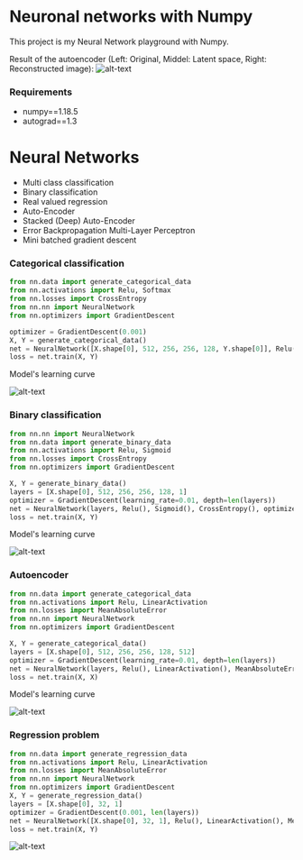 # Neuronal networks with Numpy 

This project is my Neural Network playground with Numpy.

Result of the autoencoder (Left: Original, Middel: Latent space, Right: Reconstructed image):
![alt-text](images/autoencoder-result.png)

### Requirements
- numpy==1.18.5
- autograd==1.3

# Neural Networks
- Multi class classification
- Binary classification
- Real valued regression
- Auto-Encoder
- Stacked (Deep) Auto-Encoder
- Error Backpropagation Multi-Layer Perceptron
- Mini batched gradient descent

### Categorical classification

```python
from nn.data import generate_categorical_data
from nn.activations import Relu, Softmax
from nn.losses import CrossEntropy
from nn.nn import NeuralNetwork
from nn.optimizers import GradientDescent

optimizer = GradientDescent(0.001)
X, Y = generate_categorical_data()
net = NeuralNetwork([X.shape[0], 512, 256, 256, 128, Y.shape[0]], Relu(), Softmax(), CrossEntropy(), optimizer)
loss = net.train(X, Y)
```

Model's learning curve

![alt-text](images/categorical.png)
### Binary classification

```python
from nn.nn import NeuralNetwork
from nn.data import generate_binary_data
from nn.activations import Relu, Sigmoid
from nn.losses import CrossEntropy
from nn.optimizers import GradientDescent

X, Y = generate_binary_data()
layers = [X.shape[0], 512, 256, 256, 128, 1]
optimizer = GradientDescent(learning_rate=0.01, depth=len(layers))
net = NeuralNetwork(layers, Relu(), Sigmoid(), CrossEntropy(), optimizer)
loss = net.train(X, Y)
```

Model's learning curve

![alt-text](images/binary.png)
### Autoencoder

```python
from nn.data import generate_categorical_data
from nn.activations import Relu, LinearActivation
from nn.losses import MeanAbsoluteError
from nn.nn import NeuralNetwork
from nn.optimizers import GradientDescent

X, Y = generate_categorical_data()
layers = [X.shape[0], 512, 256, 256, 128, 512]
optimizer = GradientDescent(learning_rate=0.01, depth=len(layers))
net = NeuralNetwork(layers, Relu(), LinearActivation(), MeanAbsoluteError(), optimizer)
loss = net.train(X, X)
```

Model's learning curve

![alt-text](images/autoencoder.png)
### Regression problem

```python
from nn.data import generate_regression_data
from nn.activations import Relu, LinearActivation
from nn.losses import MeanAbsoluteError
from nn.nn import NeuralNetwork
from nn.optimizers import GradientDescent
X, Y = generate_regression_data()
layers = [X.shape[0], 32, 1]
optimizer = GradientDescent(0.001, len(layers))
net = NeuralNetwork([X.shape[0], 32, 1], Relu(), LinearActivation(), MeanAbsoluteError(), optimizer)
loss = net.train(X, Y)
```
![alt-text](images/regression.png)